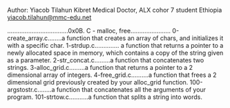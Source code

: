 Author: Yiacob Tilahun Kibret
Medical Doctor, ALX cohor 7 student
Ethiopia
yiacob.tilahun@mmc-edu.net

...................................0x0B. C - malloc, free.......................
0-create_array.c........a function that creates an array of chars, and initializes it with a specific char.
1-strdup.c.............. a function that returns a pointer to a newly allocated space in memory, which contains a copy of the string given as a parameter.
2-str_concat.c.........a function that concatenates two strings.
3-alloc_grid.c.........a function that returns a pointer to a 2 dimensional array of integers.
4-free_grid.c..........a function that frees a 2 dimensional grid previously created by your alloc_grid function.
100-argstostr.c........a function that concatenates all the arguments of your program.
101-strtow.c...........a function that splits a string into words.
